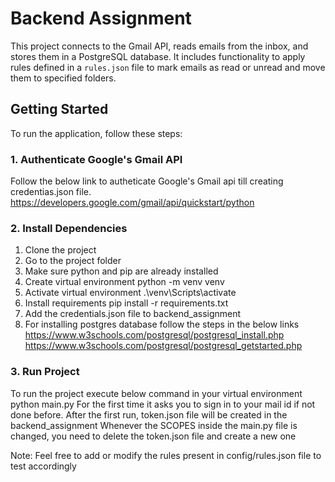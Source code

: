 # Backend Assignment

This project connects to the Gmail API, reads emails from the inbox, and stores them in a PostgreSQL database. It includes functionality to apply rules defined in a `rules.json` file to mark emails as read or unread and move them to specified folders.

## Getting Started

To run the application, follow these steps:


### 1. Authenticate Google's Gmail API
Follow the below link to autheticate Google's Gmail api till creating credentias.json file.
https://developers.google.com/gmail/api/quickstart/python

### 2. Install Dependencies
1. Clone the project
2. Go to the project folder
3. Make sure python and pip are already installed
4. Create virtual environment
   python -m venv venv
5. Activate virtual environment
   .\venv\Scripts\activate
6. Install requirements
   pip install -r requirements.txt
7. Add the credentials.json file to backend_assignment
8. For installing postgres database follow the steps in the below links
   https://www.w3schools.com/postgresql/postgresql_install.php
   https://www.w3schools.com/postgresql/postgresql_getstarted.php

### 3. Run Project
To run the project execute below command in your virtual environment
  python main.py
For the first time it asks you to sign in to your mail id if not done before.
After the first run, token.json file will be created in the backend_assignment
Whenever the SCOPES inside the main.py file is changed, you need to delete the token.json file and create a new one

Note: Feel free to add or modify the rules present in config/rules.json file to test accordingly

